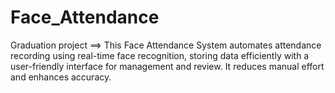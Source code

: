 # Face_Attendance
Graduation project ==> This Face Attendance System automates attendance recording using real-time face recognition, storing data efficiently with a user-friendly interface for management and review. It reduces manual effort and enhances accuracy.
